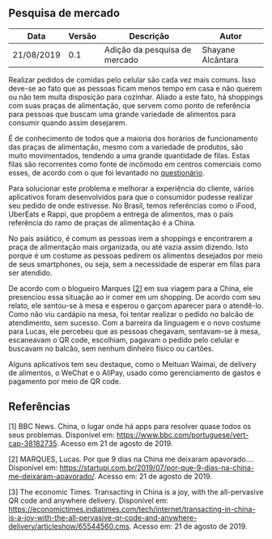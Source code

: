 ## Pesquisa de mercado

|Data|Versão|Descrição|Autor|
|-|-|-|-|
|21/08/2019|0.1|Adição da pesquisa de mercado|Shayane Alcântara|

Realizar pedidos de comidas pelo celular são cada vez mais comuns. Isso deve-se ao fato que as pessoas ficam menos tempo em casa e não querem ou não tem muita disposição para cozinhar. Aliado a este fato, há shoppings com suas praças de alimentação, que servem como ponto de referência para pessoas que buscam uma grande variedade de alimentos para consumir quando assim desejarem.

É de conhecimento de todos que a maioria dos horários de funcionamento das praças de alimentação, mesmo com a variedade de produtos, são muito movimentados, tendendo a uma grande quantidade de filas. Estas filas são recorrentes como fonte de incômodo em centros comerciais como esses, de acordo com o que foi levantado no [questionário](../seminario1/questionario.md).

Para solucionar este problema e melhorar a experiência do cliente, vários aplicativos foram desenvolvidos para que o consumidor pudesse realizar seu pedido de onde estivesse. No Brasil, temos referências como o iFood, UberEats e Rappi, que propõem a entrega de alimentos, mas o país referência do ramo de praças de alimentação é a China. 

No país asiático, é comum as pessoas irem a shoppings e encontrarem a praça de alimentação mais organizada, ou até vazia assim dizendo. Isto porque é um costume as pessoas pedirem os alimentos desejados por meio de seus smartphones, ou seja, sem a necessidade de esperar em filas para ser atendido.  

De acordo com o blogueiro Marques [[2](#referencias)] em sua viagem para a China, ele presenciou essa situação ao ir comer em um shopping. De acordo com seu relato, ele sentou-se à mesa e esperou o garçom aparecer para o atendê-lo. Como não viu cardápio na mesa, foi tentar realizar o pedido no balcão de atendimento, sem sucesso. Com a barreira da linguagem e o novo costume para Lucas, ele percebeu que as pessoas chegavam, sentavam-se à mesa, escaneavam o QR code, escolhiam, pagavam o pedido pelo celular e buscavam no balcão, sem nenhum dinheiro físico ou cartões.     

Alguns aplicativos tem seu destaque, como o Meituan Waimai, de delivery de alimentos, o WeChat e o AliPay, usado como gerenciamento de gastos e pagamento por meio de QR code.

## Referências 

[1] BBC News. China, o lugar onde há apps para resolver quase todos os seus problemas. Disponível em: <https://www.bbc.com/portuguese/vert-cap-38182735>. Acesso em 21 de agosto de 2019.

[2] MARQUES, Lucas. Por que 9 dias na China me deixaram apavorado…. Disponível em: <https://startupi.com.br/2019/07/por-que-9-dias-na-china-me-deixaram-apavorado/>. Acesso em: 21 de agosto de 2019.

[3] The economic Times. Transacting in China is a joy, with the all-pervasive QR code and anywhere delivery. Disponível em: <https://economictimes.indiatimes.com/tech/internet/transacting-in-china-is-a-joy-with-the-all-pervasive-qr-code-and-anywhere-delivery/articleshow/65544560.cms>. Acesso em: 21 de agosto de 2019.
